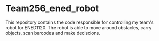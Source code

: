 # Team256_ened_robot
This repository contains the code responsible for controlling my team's robot for ENED1120. The robot is able to move around obstacles, carry objects, scan barcodes and make deciscions.
